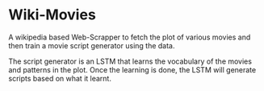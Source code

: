 # Wiki-Movies

A wikipedia based Web-Scrapper to fetch the plot of various movies and then train a movie script generator using the data.

The script generator is an LSTM that learns the vocabulary of the movies and patterns in the plot. Once the learning is done, the LSTM will generate scripts based on what it learnt. 